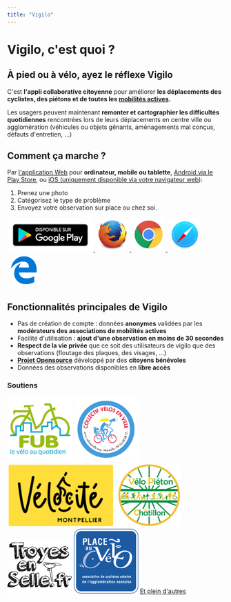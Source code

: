 ```yaml
---
title: "Vigilo"
---
```


# Vigilo, c'est quoi ?
## À pied ou à vélo, ayez le réflexe Vigilo
C'est **l'appli collaborative citoyenne** pour améliorer **les déplacements des cyclistes, des
piétons et de toutes les [mobilités actives](https://fr.wikipedia.org/wiki/Mobilit%C3%A9_active).**

Les usagers peuvent maintenant **remonter et cartographier les difficultés quotidiennes**
rencontrées lors de leurs déplacements en centre ville ou agglomération (véhicules ou objets gênants,
aménagements mal conçus, défauts d'entretien, …)



## Comment ça marche ?
Par [l'application Web](https://app.vigilo.city/) pour **ordinateur, mobile ou tablette**, [Android via le Play Store](https://play.google.com/store/apps/details?id=com.velocite34.vigilo), ou [iOS (uniquement disponible via votre navigateur web](https://twitter.com/VigiloObsApp/status/1175391021066326016)):
<ol>
  <li>
    Prenez une photo
  </li>
  <li>
    Catégorisez le type de problème
  </li>
  <li>
   Envoyez votre observation sur place ou chez soi.
  </li>
</ol>
<a href="https://play.google.com/store/apps/details?id=com.velocite34.vigilo">
  <img src="/images/google-play-badge.png" width="200" style="display:initial; margin:0;" alt="google-play" />
</a>
 <a href="https://app.vigilo.city" title="L'application web">
  <img src="/images/firefox.png" width="70" style="display:initial; margin:5px;" alt="web" />
  <img src="/images/chrome.png" width="70" style="display:initial; margin:5px;" alt="web" />
  <img src="/images/safari.png" width="70" style="display:initial; margin:5px;" alt="web" />
  <img src="/images/edge.png" width="70" style="display:initial; margin:5px;" alt="web" />
</a>  

## Fonctionnalités principales de Vigilo
* Pas de création de compte : données **anonymes** validées par les **modérateurs des associations de mobilités actives**
* Facilité d'utilisation : **ajout d'une observation en moins de 30 secondes**
* **Respect de la vie privée** que ce soit des utilisateurs de vigilo que des observations (floutage des plaques, des visages, ...)
* **[Projet Opensource](https://github.com/jesuisundesdeux)** développé par des **citoyens bénévoles**
* Données des observations disponibles en **libre accès**

### Soutiens
<a href="https://www.fub.fr/"><img src="/images/FUB.jpg" width="150" style="display:initial; margin:0;" alt="FUB" /></a>
<a href="https://www.velosenville.org"><img src="/images/velo-en-ville-marseille.png" width="150" style="display:initial; margin:0;"  alt="marseille" /></a>
<a href="https://www.velocite-montpellier.fr"><img src="/images/LogoVelocite.jpg" width="250" style="display:initial; margin:0;"  alt="montpellier" /></a>
<a href="https://www.vpchatillon.fr"><img src="/images/velo-pieton-chatillon.jpg" width="150" style="display:initial; margin:0;"  alt="chatillon" /></a>
<a href="https://troyesenselle.fr/"><img src="/images/troyes-en-selle.png" width="150" style="display:initial; margin:0;"  alt="troyes" /></a>
<a href="http://placeauvelo-nantes.fr/"><img src="/images/place_au_velo_nantes.png" width="150" style="display:initial; margin:0;"  alt="Nantes" /></a>
<a href="villes">Et plein d'autres</a>
